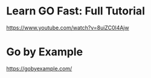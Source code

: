 # Learn GO Fast: Full Tutorial
https://www.youtube.com/watch?v=8uiZC0l4Ajw

# Go by Example
https://gobyexample.com/


